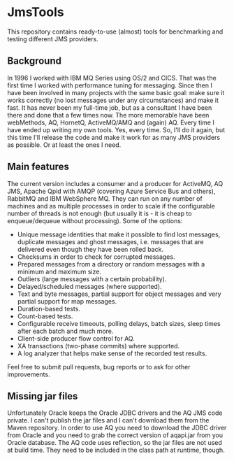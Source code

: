 # JmsTools

This repository contains ready-to-use (almost) tools for benchmarking and testing
different JMS providers.

## Background

In 1996 I worked with IBM MQ Series using OS/2 and CICS. That was the first time I
worked with performance tuning for messaging. Since then I have been involved in
many projects with the same basic goal: make sure it works correctly (no lost
messages under any circumstances) and make it fast. It has never been my full-time
job, but as a consultant I have been there and done that a few times now.
The more memorable have been webMethods, AQ, HornetQ, ActiveMQ/AMQ and (again) AQ.
Every time I have ended up writing my own tools. Yes, every time. So, I'll do it again,
but this time I'll release the code and make it work for as many JMS providers
as possible. Or at least the ones I need.

## Main features

The current version includes a consumer and a producer for ActiveMQ, AQ JMS,
Apache Qpid with AMQP (covering Azure Service Bus and others), RabbitMQ
and IBM WebSphere MQ. They can run on any number of machines and as multiple
processes in order to scale if the configurable number of threads is not enough
(but usually it is - it is cheap to enqueue/dequeue without processing).
Some of the options:

* Unique message identities that make it possible to find lost messages, duplicate
  messages and ghost messages, i.e. messages that are delivered even though they
  have been rolled back.
* Checksums in order to check for corrupted messages.
* Prepared messages from a directory or random messages with a minimum and maximum size.
* Outliers (large messages with a certain probability).
* Delayed/scheduled messages (where supported).
* Text and byte messages, partial support for object messages and very partial support
  for map messages.
* Duration-based tests.
* Count-based tests.
* Configurable receive timeouts, polling delays, batch sizes, sleep times after each
  batch and much more.
* Client-side producer flow control for AQ.
* XA transactions (two-phase commits) where supported.
* A log analyzer that helps make sense of the recorded test results.

Feel free to submit pull requests, bug reports or to ask for other improvements.

## Missing jar files

Unfortunately Oracle keeps the Oracle JDBC drivers and the AQ JMS code private.
I can't publish the jar files and I can't download them from the Maven repository.
In order to use AQ you need to download the JDBC driver from Oracle and you need
to grab the correct version of aqapi.jar from you Oracle database. The AQ code
uses reflection, so the jar files are not used at build time. They need to be
included in the class path at runtime, though.
